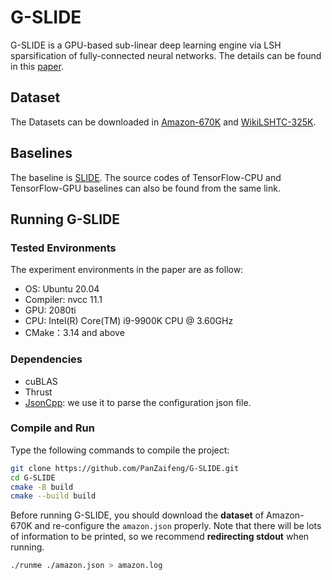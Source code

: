 # G-SLIDE

G-SLIDE is a GPU-based sub-linear deep learning engine via LSH sparsification of fully-connected neural networks. The details can be found in this [paper]().

## Dataset

The Datasets can be downloaded in [Amazon-670K](https://drive.google.com/open?id=0B3lPMIHmG6vGdUJwRzltS1dvUVk) and [WikiLSHTC-325K](https://drive.google.com/file/d/0B3lPMIHmG6vGSHE1SWx4TVRva3c/view?resourcekey=0-ZGNqdLuqttRdnAj-U0bktA).

## Baselines

The baseline is [SLIDE](https://github.com/keroro824/HashingDeepLearning). The source codes of TensorFlow-CPU and TensorFlow-GPU baselines can also be found from the same link.

## Running G-SLIDE

### Tested Environments

The experiment environments in the paper are as follow:

* OS: Ubuntu 20.04
* Compiler: nvcc 11.1
* GPU: 2080ti
* CPU: Intel(R) Core(TM) i9-9900K CPU @ 3.60GHz
* CMake：3.14 and above

### Dependencies

* cuBLAS
* Thrust
* [JsonCpp](https://github.com/open-source-parsers/jsoncpp): we use it to parse the configuration json file.

### Compile and Run

Type the following commands to compile the project:

```bash
git clone https://github.com/PanZaifeng/G-SLIDE.git
cd G-SLIDE
cmake -B build
cmake --build build
```

Before running G-SLIDE, you should download the **dataset** of Amazon-670K and re-configure the `amazon.json` properly. Note that there will be lots of information to be printed, so we recommend **redirecting stdout** when running.

```bash
./runme ./amazon.json > amazon.log
```
